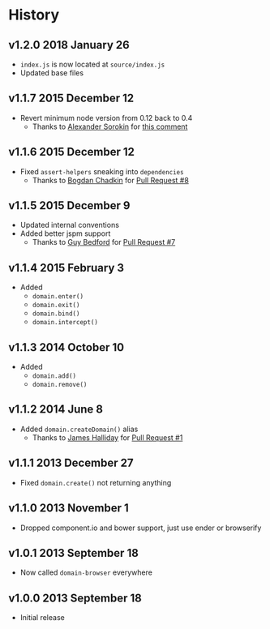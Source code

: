 # History

## v1.2.0 2018 January 26

* `index.js` is now located at `source/index.js`
* Updated base files

## v1.1.7 2015 December 12

* Revert minimum node version from 0.12 back to 0.4
  * Thanks to [Alexander Sorokin](https://github.com/syrnick) for [this comment](https://github.com/bevry/domain-browser/commit/c66ee3445e87955e70d0d60d4515f2d26a81b9c4#commitcomment-14938325)

## v1.1.6 2015 December 12

* Fixed `assert-helpers` sneaking into `dependencies`
  * Thanks to [Bogdan Chadkin](https://github.com/TrySound) for [Pull Request \#8](https://github.com/bevry/domain-browser/pull/8)

## v1.1.5 2015 December 9

* Updated internal conventions
* Added better jspm support
  * Thanks to [Guy Bedford](https://github.com/guybedford) for [Pull Request \#7](https://github.com/bevry/domain-browser/pull/7)

## v1.1.4 2015 February 3

* Added
  * `domain.enter()`
  * `domain.exit()`
  * `domain.bind()`
  * `domain.intercept()`

## v1.1.3 2014 October 10

* Added
  * `domain.add()`
  * `domain.remove()`

## v1.1.2 2014 June 8

* Added `domain.createDomain()` alias
  * Thanks to [James Halliday](https://github.com/substack) for [Pull Request \#1](https://github.com/bevry/domain-browser/pull/1)

## v1.1.1 2013 December 27

* Fixed `domain.create()` not returning anything

## v1.1.0 2013 November 1

* Dropped component.io and bower support, just use ender or browserify

## v1.0.1 2013 September 18

* Now called `domain-browser` everywhere

## v1.0.0 2013 September 18

* Initial release

